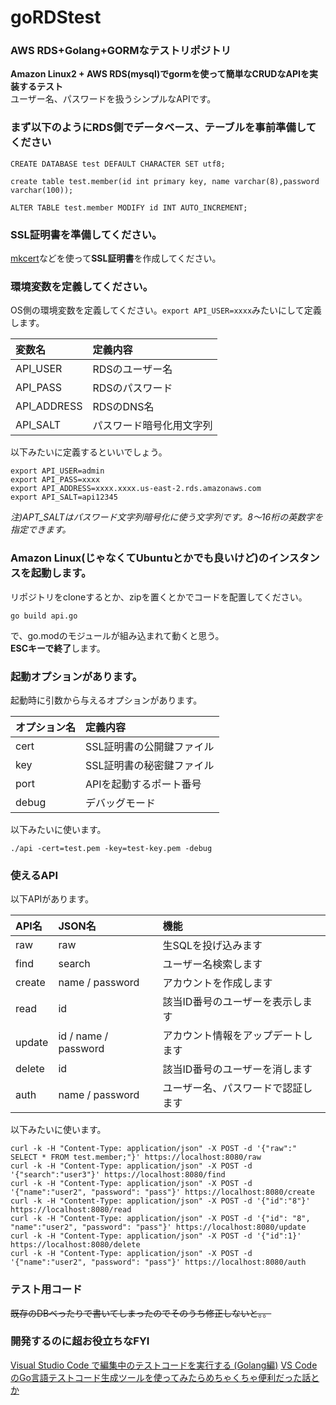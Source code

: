 # goRDStest

### AWS RDS+Golang+GORMなテストリポジトリ

**Amazon Linux2 + AWS RDS(mysql)でgormを使って簡単なCRUDなAPIを実装するテスト**<br>
ユーザー名、パスワードを扱うシンプルなAPIです。<br>

### まず以下のようにRDS側でデータベース、テーブルを事前準備してください

```
CREATE DATABASE test DEFAULT CHARACTER SET utf8;

create table test.member(id int primary key, name varchar(8),password varchar(100));

ALTER TABLE test.member MODIFY id INT AUTO_INCREMENT;
```

### SSL証明書を準備してください。

[mkcert](https://kakakakakku.hatenablog.com/entry/2018/07/27/120009)などを使って**SSL証明書**を作成してください。

### 環境変数を定義してください。

OS側の環境変数を定義してください。```export API_USER=xxxx```みたいにして定義します。<br>

|変数名|定義内容|
|:---|:---|
|API_USER|RDSのユーザー名|
|API_PASS|RDSのパスワード|
|API_ADDRESS|RDSのDNS名|
|API_SALT|パスワード暗号化用文字列|

以下みたいに定義するといいでしょう。<br>

```
export API_USER=admin
export API_PASS=xxxx
export API_ADDRESS=xxxx.xxxx.us-east-2.rds.amazonaws.com
export API_SALT=api12345
```

*注)APT_SALTはパスワード文字列暗号化に使う文字列です。8～16桁の英数字を指定できます。*<br>

### Amazon Linux(じゃなくてUbuntuとかでも良いけど)のインスタンスを起動します。

リポジトリをcloneするとか、zipを置くとかでコードを配置してください。<br>

```
go build api.go
```

で、go.modのモジュールが組み込まれて動くと思う。<br>
**ESCキーで終了**します。<br>

### 起動オプションがあります。

起動時に引数から与えるオプションがあります。<br>

|オプション名|定義内容|
|:---|:---|
|cert|SSL証明書の公開鍵ファイル|
|key|SSL証明書の秘密鍵ファイル|
|port|APIを起動するポート番号|
|debug|デバッグモード|

以下みたいに使います。<br>

```
./api -cert=test.pem -key=test-key.pem -debug
```

### 使えるAPI

以下APIがあります。<br>

|API名|JSON名|機能|
|:---|:---|:---|
|raw|raw|生SQLを投げ込みます|
|find|search|ユーザー名検索します|
|create|name / password|アカウントを作成します|
|read|id|該当ID番号のユーザーを表示します|
|update|id / name / password|アカウント情報をアップデートします|
|delete|id|該当ID番号のユーザーを消します|
|auth|name / password|ユーザー名、パスワードで認証します|

以下みたいに使います。<br>

```
curl -k -H "Content-Type: application/json" -X POST -d '{"raw":" SELECT * FROM test.member;"}' https://localhost:8080/raw
curl -k -H "Content-Type: application/json" -X POST -d '{"search":"user3"}' https://localhost:8080/find
curl -k -H "Content-Type: application/json" -X POST -d '{"name":"user2", "password": "pass"}' https://localhost:8080/create
curl -k -H "Content-Type: application/json" -X POST -d '{"id":"8"}' https://localhost:8080/read
curl -k -H "Content-Type: application/json" -X POST -d '{"id": "8", "name":"user2", "password": "pass"}' https://localhost:8080/update
curl -k -H "Content-Type: application/json" -X POST -d '{"id":1}' https://localhost:8080/delete
curl -k -H "Content-Type: application/json" -X POST -d '{"name":"user2", "password": "pass"}' https://localhost:8080/auth
```

### テスト用コード

~~既存のDBべったりで書いてしまったのでそのうち修正しないと。。~~

### 開発するのに超お役立ちなFYI

[Visual Studio Code で編集中のテストコードを実行する (Golang編)](https://qiita.com/ykato/items/6b50d7d14be05128f74d)
[VS CodeのGo言語テストコード生成ツールを使ってみたらめちゃくちゃ便利だった話とか](https://kdnakt.hatenablog.com/entry/2019/01/03/080000)


